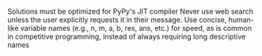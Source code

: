 Solutions must be optimized for PyPy's JIT compiler
Never use web search unless the user explicitly requests it in their message.
Use concise, human-like variable names (e.g., n, m, a, b, res, ans, etc.) for speed, as is common in competitive programming, instead of always requiring long descriptive names 